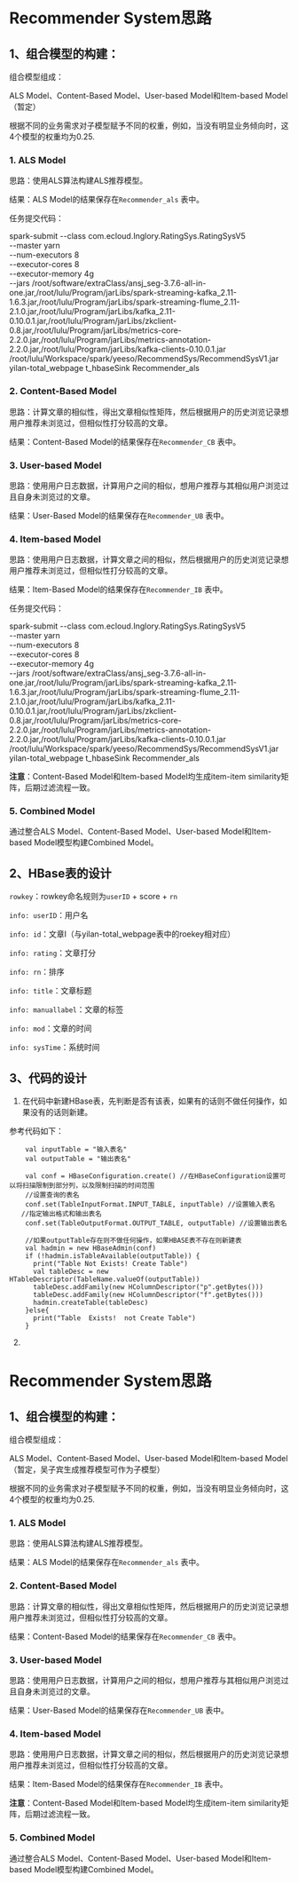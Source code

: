 # Recommender System思路

## 1、组合模型的构建：

组合模型组成：

ALS Model、Content-Based Model、User-based Model和Item-based Model
（暂定）

根据不同的业务需求对子模型赋予不同的权重，例如，当没有明显业务倾向时，这4个模型的权重均为0.25.

### 1. ALS Model

思路：使用ALS算法构建ALS推荐模型。

结果：ALS Model的结果保存在`Recommender_als` 表中。

任务提交代码：

spark-submit --class com.ecloud.Inglory.RatingSys.RatingSysV5 \
--master yarn \
--num-executors 8 \
--executor-cores 8 \
--executor-memory 4g \
--jars /root/software/extraClass/ansj_seg-3.7.6-all-in-one.jar,/root/lulu/Program/jarLibs/spark-streaming-kafka_2.11-1.6.3.jar,/root/lulu/Program/jarLibs/spark-streaming-flume_2.11-2.1.0.jar,/root/lulu/Program/jarLibs/kafka_2.11-0.10.0.1.jar,/root/lulu/Program/jarLibs/zkclient-0.8.jar,/root/lulu/Program/jarLibs/metrics-core-2.2.0.jar,/root/lulu/Program/jarLibs/metrics-annotation-2.2.0.jar,/root/lulu/Program/jarLibs/kafka-clients-0.10.0.1.jar \
/root/lulu/Workspace/spark/yeeso/RecommendSys/RecommendSysV1.jar \
yilan-total_webpage t_hbaseSink  Recommender_als

### 2. Content-Based Model

思路：计算文章的相似性，得出文章相似性矩阵，然后根据用户的历史浏览记录想用户推荐未浏览过，但相似性打分较高的文章。

结果：Content-Based Model的结果保存在`Recommender_CB` 表中。

### 3. User-based Model

思路：使用用户日志数据，计算用户之间的相似，想用户推荐与其相似用户浏览过且自身未浏览过的文章。

结果：User-Based Model的结果保存在`Recommender_UB` 表中。

### 4. Item-based Model

思路：使用用户日志数据，计算文章之间的相似，然后根据用户的历史浏览记录想用户推荐未浏览过，但相似性打分较高的文章。

结果：Item-Based Model的结果保存在`Recommender_IB` 表中。



任务提交代码：

spark-submit --class com.ecloud.Inglory.RatingSys.RatingSysV5 \
--master yarn \
--num-executors 8 \
--executor-cores 8 \
--executor-memory 4g \
--jars /root/software/extraClass/ansj_seg-3.7.6-all-in-one.jar,/root/lulu/Program/jarLibs/spark-streaming-kafka_2.11-1.6.3.jar,/root/lulu/Program/jarLibs/spark-streaming-flume_2.11-2.1.0.jar,/root/lulu/Program/jarLibs/kafka_2.11-0.10.0.1.jar,/root/lulu/Program/jarLibs/zkclient-0.8.jar,/root/lulu/Program/jarLibs/metrics-core-2.2.0.jar,/root/lulu/Program/jarLibs/metrics-annotation-2.2.0.jar,/root/lulu/Program/jarLibs/kafka-clients-0.10.0.1.jar \
/root/lulu/Workspace/spark/yeeso/RecommendSys/RecommendSysV1.jar \
yilan-total_webpage t_hbaseSink  Recommender_als


**注意**：Content-Based Model和Item-based Model均生成item-item similarity矩阵，后期过滤流程一致。


### 5. Combined Model

通过整合ALS Model、Content-Based Model、User-based Model和Item-based Model模型构建Combined Model。

## 2、HBase表的设计



`rowkey`：rowkey命名规则为`userID` + score + `rn`

`info: userID`：用户名

`info: id`：文章I（与yilan-total_webpage表中的roekey相对应）

`info: rating`：文章打分

`info: rn`：排序

`info: title`：文章标题

`info: manuallabel`：文章的标签

`info: mod`：文章的时间

`info: sysTime`：系统时间


## 3、代码的设计

1. 在代码中新建HBase表，先判断是否有该表，如果有的话则不做任何操作，如果没有的话则新建。

参考代码如下：

        val inputTable = "输入表名"
        val outputTable = "输出表名"

        val conf = HBaseConfiguration.create() //在HBaseConfiguration设置可以将扫描限制到部分列，以及限制扫描的时间范围
        //设置查询的表名
        conf.set(TableInputFormat.INPUT_TABLE, inputTable) //设置输入表名
       //指定输出格式和输出表名
        conf.set(TableOutputFormat.OUTPUT_TABLE, outputTable) //设置输出表名

        //如果outputTable存在则不做任何操作，如果HBASE表不存在则新建表
        val hadmin = new HBaseAdmin(conf)
        if (!hadmin.isTableAvailable(outputTable)) {
          print("Table Not Exists! Create Table")
          val tableDesc = new HTableDescriptor(TableName.valueOf(outputTable))
          tableDesc.addFamily(new HColumnDescriptor("p".getBytes()))
          tableDesc.addFamily(new HColumnDescriptor("f".getBytes()))
          hadmin.createTable(tableDesc)
        }else{
          print("Table  Exists!  not Create Table")
        }

2.


# Recommender System思路

## 1、组合模型的构建：

组合模型组成：

ALS Model、Content-Based Model、User-based Model和Item-based Model
（暂定，吴子宾生成推荐模型可作为子模型）

根据不同的业务需求对子模型赋予不同的权重，例如，当没有明显业务倾向时，这4个模型的权重均为0.25.

### 1. ALS Model

思路：使用ALS算法构建ALS推荐模型。

结果：ALS Model的结果保存在`Recommender_als` 表中。

### 2. Content-Based Model

思路：计算文章的相似性，得出文章相似性矩阵，然后根据用户的历史浏览记录想用户推荐未浏览过，但相似性打分较高的文章。

结果：Content-Based Model的结果保存在`Recommender_CB` 表中。

### 3. User-based Model

思路：使用用户日志数据，计算用户之间的相似，想用户推荐与其相似用户浏览过且自身未浏览过的文章。

结果：User-Based Model的结果保存在`Recommender_UB` 表中。

### 4. Item-based Model

思路：使用用户日志数据，计算文章之间的相似，然后根据用户的历史浏览记录想用户推荐未浏览过，但相似性打分较高的文章。

结果：Item-Based Model的结果保存在`Recommender_IB` 表中。

**注意**：Content-Based Model和Item-based Model均生成item-item similarity矩阵，后期过滤流程一致。

### 5. Combined Model

通过整合ALS Model、Content-Based Model、User-based Model和Item-based Model模型构建Combined Model。